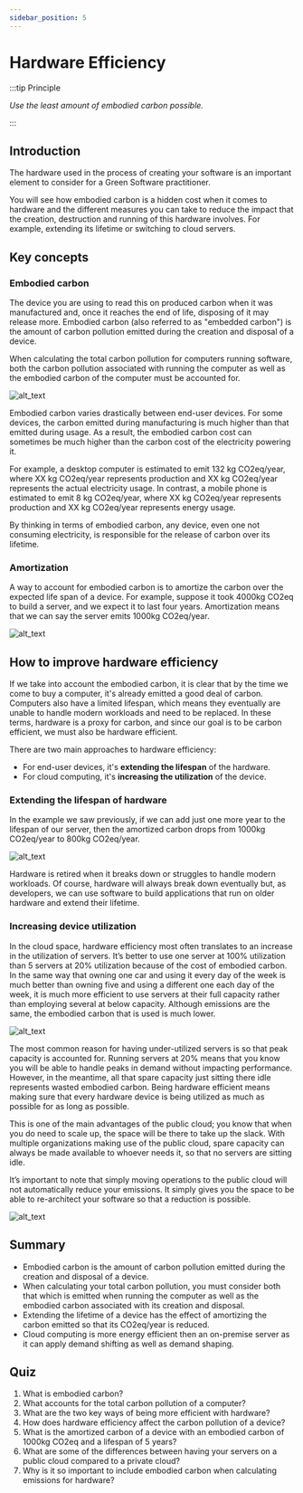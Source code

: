 ```yaml
---
sidebar_position: 5
---
```


# Hardware Efficiency

:::tip Principle

*Use the least amount of embodied carbon possible.*

:::

## Introduction

The hardware used in the process of creating your software is an important element to consider for a Green Software practitioner.

You will see how embodied carbon is a hidden cost when it comes to hardware and the different measures you can take to reduce the impact that the creation, destruction and running of this hardware involves. For example, extending its lifetime or switching to cloud servers.

## Key concepts

### Embodied carbon

The device you are using to read this on produced carbon when it was manufactured and, once it reaches the end of life, disposing of it may release more. Embodied carbon (also referred to as "embedded carbon") is the amount of carbon pollution emitted during the creation and disposal of a device.

When calculating the total carbon pollution for computers running software, both the carbon pollution associated with running the computer as well as the embodied carbon of the computer must be accounted for.

![alt_text](../../src/images/17_embodioed_carbon.png "image_tooltip")

Embodied carbon varies drastically between end-user devices. For some devices, the carbon emitted during manufacturing is much higher than that emitted during usage. As a result, the embodied carbon cost can sometimes be much higher than the carbon cost of the electricity powering it.

For example, a desktop computer is estimated to emit 132 kg CO2eq/year, where XX kg CO2eq/year represents production and XX kg CO2eq/year represents the actual electricity usage. In contrast, a mobile phone is estimated to emit 8 kg CO2eq/year, where XX kg CO2eq/year represents production and XX kg CO2eq/year represents energy usage.

By thinking in terms of embodied carbon, any device, even one not consuming electricity, is responsible for the release of carbon over its lifetime.

### Amortization

A way to account for embodied carbon is to amortize the carbon over the expected life span of a device. For example, suppose it took 4000kg CO2eq to build a server, and we expect it to last four years. Amortization means that we can say the server emits 1000kg CO2eq/year. 

![alt_text](../../src/images/18_amortization.png "image_tooltip")

## How to improve hardware efficiency

If we take into account the embodied carbon, it is clear that by the time we come to buy a computer, it's already emitted a good deal of carbon. Computers also have a limited lifespan, which means they eventually are unable to handle modern workloads and need to be replaced. In these terms, hardware is a proxy for carbon, and since our goal is to be carbon efficient, we must also be hardware efficient.

There are two main approaches to hardware efficiency:

* For end-user devices, it's **extending the lifespan** of the hardware.
* For cloud computing, it's **increasing the utilization** of the device.

### Extending the lifespan of hardware

In the example we saw previously, if we can add just one more year to the lifespan of our server, then the amortized carbon drops from 1000kg CO2eq/year to 800kg CO2eq/year.

![alt_text](../../src/images/19_lifespan.png "image_tooltip")

Hardware is retired when it breaks down or struggles to handle modern workloads. Of course, hardware will always break down eventually but, as developers, we can use software to build applications that run on older hardware and extend their lifetime.

### Increasing device utilization

In the cloud space, hardware efficiency most often translates to an increase in the utilization of servers. It’s better to use one server at 100% utilization than 5 servers at 20% utilization because of the cost of embodied carbon. In the same way that owning one car and using it every day of the week is much better than owning five and using a different one each day of the week, it is much more efficient to use servers at their full capacity rather than employing several at below capacity. Although emissions are the same, the embodied carbon that is used is much lower.

![alt_text](../../src/images/20_increasing_utilization.png "image_tooltip")

The most common reason for having under-utilized servers is so that peak capacity is accounted for. Running servers at 20% means that you know you will be able to handle peaks in demand without impacting performance. However, in the meantime, all that spare capacity just sitting there idle represents wasted embodied carbon. Being hardware efficient means making sure that every hardware device is being utilized as much as possible for as long as possible.

This is one of the main advantages of the public cloud; you know that when you do need to scale up, the space will be there to take up the slack. With multiple organizations making use of the public cloud, spare capacity can always be made available to whoever needs it, so that no servers are sitting idle.

It’s important to note that simply moving operations to the public cloud will not automatically reduce your emissions. It simply gives you the space to be able to re-architect your software so that a reduction is possible.

![alt_text](../../src/images/21_private_vs_public_cloud.png "image_tooltip")

## Summary

* Embodied carbon is the amount of carbon pollution emitted during the creation and disposal of a device.
* When calculating your total carbon pollution, you must consider both that which is emitted when running the computer as well as the embodied carbon associated with its creation and disposal.
* Extending the lifetime of a device has the effect of amortizing the carbon emitted so that its CO2eq/year is reduced.
* Cloud computing is more energy efficient then an on-premise server as it can apply demand shifting as well as demand shaping.

## Quiz

1. What is embodied carbon?
2. What accounts for the total carbon pollution of a computer?
3. What are the two key ways of being more efficient with hardware?
4. How does hardware efficiency affect the carbon pollution of a device?
5. What is the amortized carbon of a device with an embodied carbon of 1000kg CO2eq and a lifespan of 5 years?
6. What are some of the differences between having your servers on a public cloud compared to a private cloud?
7. Why is it so important to include embodied carbon when calculating emissions for hardware?
